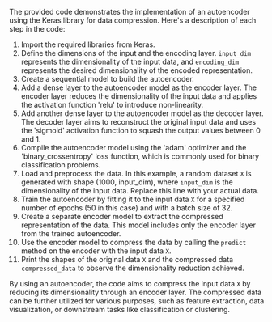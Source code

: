 The provided code demonstrates the implementation of an autoencoder using the Keras library for data compression. Here's a description of each step in the code:

1. Import the required libraries from Keras.
2. Define the dimensions of the input and the encoding layer. `input_dim` represents the dimensionality of the input data, and `encoding_dim` represents the desired dimensionality of the encoded representation.
3. Create a sequential model to build the autoencoder.
4. Add a dense layer to the autoencoder model as the encoder layer. The encoder layer reduces the dimensionality of the input data and applies the activation function 'relu' to introduce non-linearity.
5. Add another dense layer to the autoencoder model as the decoder layer. The decoder layer aims to reconstruct the original input data and uses the 'sigmoid' activation function to squash the output values between 0 and 1.
6. Compile the autoencoder model using the 'adam' optimizer and the 'binary_crossentropy' loss function, which is commonly used for binary classification problems.
7. Load and preprocess the data. In this example, a random dataset `X` is generated with shape (1000, input_dim), where `input_dim` is the dimensionality of the input data. Replace this line with your actual data.
8. Train the autoencoder by fitting it to the input data `X` for a specified number of epochs (50 in this case) and with a batch size of 32.
9. Create a separate encoder model to extract the compressed representation of the data. This model includes only the encoder layer from the trained autoencoder.
10. Use the encoder model to compress the data by calling the `predict` method on the encoder with the input data `X`.
11. Print the shapes of the original data `X` and the compressed data `compressed_data` to observe the dimensionality reduction achieved.

By using an autoencoder, the code aims to compress the input data `X` by reducing its dimensionality through an encoder layer. The compressed data can be further utilized for various purposes, such as feature extraction, data visualization, or downstream tasks like classification or clustering.

